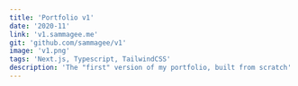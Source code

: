 ```yaml
---
title: 'Portfolio v1'
date: '2020-11'
link: 'v1.sammagee.me'
git: 'github.com/sammagee/v1'
image: 'v1.png'
tags: 'Next.js, Typescript, TailwindCSS'
description: 'The "first" version of my portfolio, built from scratch'
---
```

